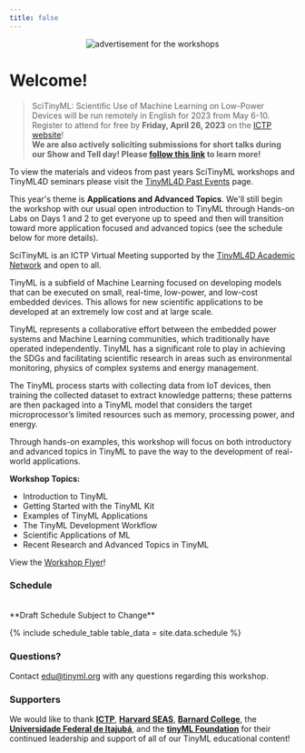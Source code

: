 ```yaml
---
title: false
---
```

<figure class="figure">
  <center>
  <img src="{{ site.baseurl }}/assets/cover.png" alt="advertisement for the workshops" class="vid-fluid rounded center">
  </center>
</figure>

# Welcome!

>SciTinyML: Scientific Use of Machine Learning on Low-Power Devices will be run remotely in English for 2023 from May 6-10.<br>Register to attend for free by **Friday, April 26, 2023** on the [ICTP website](https://indico.ictp.it/event/10464)!<br><b>We are also actively soliciting submissions for short talks during our Show and Tell day! Please <a href="https://tinymledu.org/SciTinyML-24/cfp/">follow this link</a> to learn more!</b>

<div class="message">
  To view the materials and videos from past years SciTinyML workshops and TinyML4D seminars please visit the <a href="https://tinyml.seas.harvard.edu/4D/pastEvents">TinyML4D Past Events</a> page.
</div>

This year's theme is **Applications and Advanced Topics**. We'll still begin the workshop with our usual open introduction to TinyML through Hands-on Labs on Days 1 and 2 to get everyone up to speed and then will transition toward more application focused and advanced topics (see the schedule below for more details).

SciTinyML is an ICTP Virtual Meeting supported by the [TinyML4D Academic Network](https://tinymledu.org/4D/AcademicNetwork) and open to all.

TinyML is a subfield of Machine Learning focused on developing models that can be executed on small, real-time, low-power, and low-cost embedded devices. This allows for new scientific applications to be developed at an extremely low cost and at large scale.

TinyML represents a collaborative effort between the embedded power systems and Machine Learning communities, which traditionally have operated independently. TinyML has a significant role to play in achieving the SDGs and facilitating scientific research in areas such as environmental monitoring, physics of complex systems and energy management.

The TinyML process starts with collecting data from IoT devices, then training the collected dataset to extract knowledge patterns; these patterns are then packaged into a TinyML model that considers the target microprocessor’s limited resources such as memory, processing power, and energy.

Through hands-on examples, this workshop will focus on both introductory and advanced topics in TinyML to pave the way to the development of real-world applications.

**Workshop Topics:**
+ Introduction to TinyML
+ Getting Started with the TinyML Kit
+ Examples of TinyML Applications
+ The TinyML Development Workflow
+ Scientific Applications of ML
+ Recent Research and Advanced Topics in TinyML

View the [Workshop Flyer](assets/flyer.pdf)!

### Schedule

<div id = "LOCAL_TIME"></div><br/>
**Draft Schedule Subject to Change**

{% include schedule_table table_data = site.data.schedule %}

<script>
  // top time
  var start = new Date('10/18/2021 1:00:00 PM UTC');
  var end = new Date('10/18/2021 4:00:00 PM UTC');
  var localTime = start.toLocaleTimeString([], {timeStyle: 'short'}) + " to " + end.toLocaleTimeString([], {timeStyle: 'short'});
  var startString = "The workshop will run each day from <b>1:00 PM to 4:00 PM GMT which is "
  var endString = " in your local timezone</b> (according to your computer system time). Times below adjusted to that time zone. Exact timing and topics subject to change."
  document.getElementById('LOCAL_TIME').innerHTML = startString + localTime + endString;
  
  // all times
  var timeElements = document.getElementsByClassName("GMT_TIME");
  for (var i = 0; i < timeElements.length; i++) {
    dateStr = '10/18/2021 ' + timeElements[i].innerHTML + ' UTC'
    var gmt_time = new Date(dateStr);
    timeElements[i].innerHTML = gmt_time.toLocaleTimeString([], {timeStyle: 'short'})
  }
</script>

### Questions?
Contact [edu@tinyml.org](mailto:edu@tinyml.org) with any questions regarding this workshop.

### Supporters
We would like to thank [**ICTP**](https://www.ictp.it/), [**Harvard SEAS**](https://www.seas.harvard.edu/), [**Barnard College**](https://cs.barnard.edu/), the [**Universidade Federal de Itajubá**](https://unifei.edu.br/), and the [**tinyML Foundation**](https://www.tinyml.org/) for their continued leadership and support of all of our TinyML educational content!